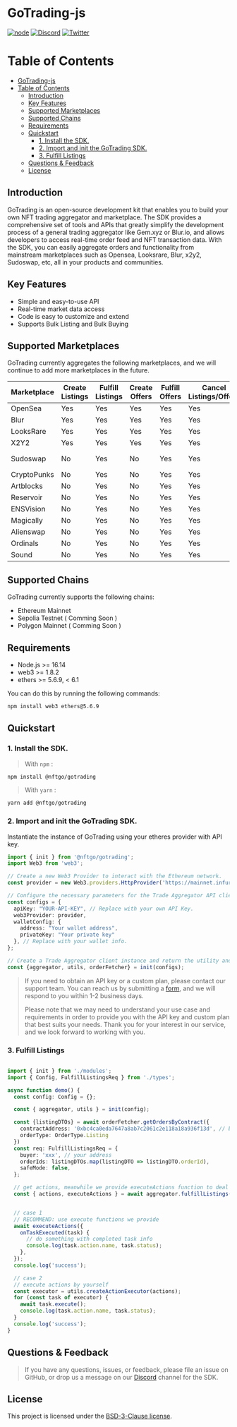 # GoTrading-js
[![node](https://img.shields.io/badge/node-%3E%3D%2016.14-brightgreen.svg)](https://nodejs.org/en/) [![Discord][discord-image]][discord-url] [![Twitter][twitter-image]][twitter-url]

# Table of Contents
- [GoTrading-js](#gotrading-js)
- [Table of Contents](#table-of-contents)
  - [Introduction](#introduction)
  - [Key Features](#key-features)
  - [Supported Marketplaces](#supported-marketplaces)
  - [Supported Chains](#supported-chains)
  - [Requirements](#requirements)
  - [Quickstart](#quickstart)
    - [1. Install the SDK.](#1-install-the-sdk)
    - [2. Import and init the GoTrading SDK.](#2-import-and-init-the-gotrading-sdk)
    - [3. Fulfill Listings](#3-fulfill-listings)
  - [Questions \& Feedback](#questions--feedback)
  - [License](#license)

## Introduction

<!-- Introduction -->

GoTrading is an open-source development kit that enables you to build your own NFT trading aggregator and marketplace. The SDK provides a comprehensive set of tools and APIs that greatly simplify the development process of a general trading aggregator like Gem.xyz or Blur.io, and allows developers to access real-time order feed and NFT transaction data. With the SDK, you can easily aggregate orders and functionality from mainstream marketplaces such as Opensea, Looksrare, Blur, x2y2, Sudoswap, etc, all in your products and communities.

## Key Features
 - Simple and easy-to-use API
 - Real-time market data access
 - Code is easy to customize and extend
 - Supports Bulk Listing and Bulk Buying

## Supported Marketplaces
GoTrading currently aggregates the following marketplaces, and we will continue to add more marketplaces in the future.

| **Marketplace** | **Create Listings** | **Fulfill Listings** | **Create Offers** | **Fulfill Offers** | **Cancel Listings/Offers** | **Protocol**         |
|-----------------|---------------------|----------------------|-------------------|--------------------|----------------------------|----------------------|
| OpenSea         | Yes                 | Yes                  | Yes               | Yes                | Yes                        | seaport-v1.5         |
| Blur            | Yes                 | Yes                  | Yes               | Yes                | Yes                        | blur                 |
| LooksRare       | Yes                 | Yes                  | Yes               | Yes                | Yes                        | looksrare-v2         |
| X2Y2            | Yes                 | Yes                  | Yes               | Yes                | Yes                        | x2y2                 |
| Sudoswap        | No                  | Yes                  | No                | Yes                | Yes                        | sudoswap/sudoswap-v2 |
| CryptoPunks     | No                  | Yes                  | No                | Yes                | Yes                        | cryptopunks          |
| Artblocks       | No                  | Yes                  | No                | Yes                | Yes                        | seaport-v1.5         |
| Reservoir       | No                  | Yes                  | No                | Yes                | Yes                        | seaport-v1.5         |
| ENSVision       | No                  | Yes                  | No                | Yes                | Yes                        | seaport-v1.5         |
| Magically       | No                  | Yes                  | No                | Yes                | Yes                        | seaport-v1.5         |
| Alienswap       | No                  | Yes                  | No                | Yes                | Yes                        | seaport-v1.5         |
| Ordinals        | No                  | Yes                  | No                | Yes                | Yes                        | seaport-v1.5         |
| Sound           | No                  | Yes                  | No                | Yes                | Yes                        | seaport-v1.5         |



## Supported Chains
GoTrading currently supports the following chains:
- Ethereum Mainnet
- Sepolia Testnet ( Comming Soon )
- Polygon Mainnet ( Comming Soon )



## Requirements
- Node.js >= 16.14
- web3 >= 1.8.2
- ethers >= 5.6.9, < 6.1

You can do this by running the following commands:
```bash
npm install web3 ethers@5.6.9
```

## Quickstart
### 1. Install the SDK.

> With `npm` :
```bash
npm install @nftgo/gotrading
```

> With `yarn` :
```bash
yarn add @nftgo/gotrading
```

### 2. Import and init the GoTrading SDK.
Instantiate the instance of GoTrading using your etheres provider with API key.
```ts
import { init } from '@nftgo/gotrading';
import Web3 from 'web3';

// Create a new Web3 Provider to interact with the Ethereum network.
const provider = new Web3.providers.HttpProvider('https://mainnet.infura.io') //Replace with your own provider

// Configure the necessary parameters for the Trade Aggregator API client.
const configs = {
  apiKey: "YOUR-API-KEY", // Replace with your own API Key.
  web3Provider: provider,
  walletConfig: {
    address: "Your wallet address",
    privateKey: "Your private key"
  }, // Replace with your wallet info.
};

// Create a Trade Aggregator client instance and return the utility and aggregator objects of the Trade Aggregator API.
const {aggregator, utils, orderFetcher} = init(configs);
```
> If you need to obtain an API key or a custom plan, please contact our support team. You can reach us by submitting a [form](https://forms.monday.com/forms/7fd30cd3cef08cf3b3dbccd1c72892b5), and we will respond to you within 1-2 business days.
>
> Please note that we may need to understand your use case and requirements in order to provide you with the API key and custom plan that best suits your needs. Thank you for your interest in our service, and we look forward to working with you.
###  3. Fulfill Listings
```ts

import { init } from './modules';
import { Config, FulfillListingsReq } from './types';

async function demo() {
  const config: Config = {};

  const { aggregator, utils } = init(config);

  const {listingDTOs} = await orderFetcher.getOrdersByContract({
    contractAddress: '0xbc4ca0eda7647a8ab7c2061c2e118a18a936f13d', // bayc contract address
    orderType: OrderType.Listing
  })
  const req: FulfillListingsReq = {
    buyer: 'xxx', // your address
    orderIds: listingDTOs.map(listingDTO => listingDTO.orderId),
    safeMode: false,
  };

  // get actions, meanwhile we provide executeActions function to deal with actions
  const { actions, executeActions } = await aggregator.fulfillListings(req);


  // case 1
  // RECOMMEND: use execute functions we provide
  await executeActions({
    onTaskExecuted(task) {
      // do something with completed task info
      console.log(task.action.name, task.status);
    },
  });
  console.log('success');

  // case 2
  // execute actions by yourself
  const executor = utils.createActionExecutor(actions);
  for (const task of executor) {
    await task.execute();
    console.log(task.action.name, task.status);
  }
  console.log('success');
}
```

## Questions & Feedback

> If you have any questions, issues, or feedback, please file an issue on GitHub, or drop us a message on our [Discord][discord-url] channel for the SDK.

##  License

This project is licensed under the [BSD-3-Clause license](LICENSE).




[discord-image]: https://img.shields.io/discord/1040195071401787413?color=brightgreen&label=Discord&logo=discord&logoColor=blue
[discord-url]:  https://discord.gg/nftgo
[twitter-image]: https://img.shields.io/twitter/follow/NFTGo?label=NFTGo&style=social
[twitter-url]:  https://twitter.com/NFTGoDevs
